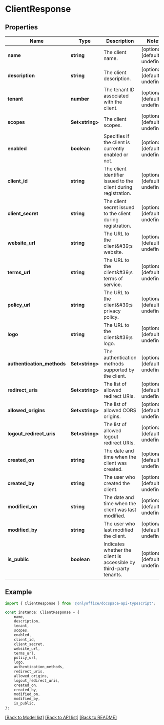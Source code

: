 # ClientResponse


## Properties

Name | Type | Description | Notes
------------ | ------------- | ------------- | -------------
**name** | **string** | The client name. | [optional] [default to undefined]
**description** | **string** | The client description. | [optional] [default to undefined]
**tenant** | **number** | The tenant ID associated with the client. | [optional] [default to undefined]
**scopes** | **Set&lt;string&gt;** | The client scopes. | [optional] [default to undefined]
**enabled** | **boolean** | Specifies if the client is currently enabled or not. | [optional] [default to undefined]
**client_id** | **string** | The client identifier issued to the client during registration. | [optional] [default to undefined]
**client_secret** | **string** | The client secret issued to the client during registration. | [optional] [default to undefined]
**website_url** | **string** | The URL to the client\&#39;s website. | [optional] [default to undefined]
**terms_url** | **string** | The URL to the client\&#39;s terms of service. | [optional] [default to undefined]
**policy_url** | **string** | The URL to the client\&#39;s privacy policy. | [optional] [default to undefined]
**logo** | **string** | The URL to the client\&#39;s logo. | [optional] [default to undefined]
**authentication_methods** | **Set&lt;string&gt;** | The authentication methods supported by the client. | [optional] [default to undefined]
**redirect_uris** | **Set&lt;string&gt;** | The list of allowed redirect URIs. | [optional] [default to undefined]
**allowed_origins** | **Set&lt;string&gt;** | The list of allowed CORS origins. | [optional] [default to undefined]
**logout_redirect_uris** | **Set&lt;string&gt;** | The list of allowed logout redirect URIs. | [optional] [default to undefined]
**created_on** | **string** | The date and time when the client was created. | [optional] [default to undefined]
**created_by** | **string** | The user who created the client. | [optional] [default to undefined]
**modified_on** | **string** | The date and time when the client was last modified. | [optional] [default to undefined]
**modified_by** | **string** | The user who last modified the client. | [optional] [default to undefined]
**is_public** | **boolean** | Indicates whether the client is accessible by third-party tenants. | [optional] [default to undefined]

## Example

```typescript
import { ClientResponse } from '@onlyoffice/docspace-api-typescript';

const instance: ClientResponse = {
    name,
    description,
    tenant,
    scopes,
    enabled,
    client_id,
    client_secret,
    website_url,
    terms_url,
    policy_url,
    logo,
    authentication_methods,
    redirect_uris,
    allowed_origins,
    logout_redirect_uris,
    created_on,
    created_by,
    modified_on,
    modified_by,
    is_public,
};
```

[[Back to Model list]](../README.md#documentation-for-models) [[Back to API list]](../README.md#documentation-for-api-endpoints) [[Back to README]](../README.md)
